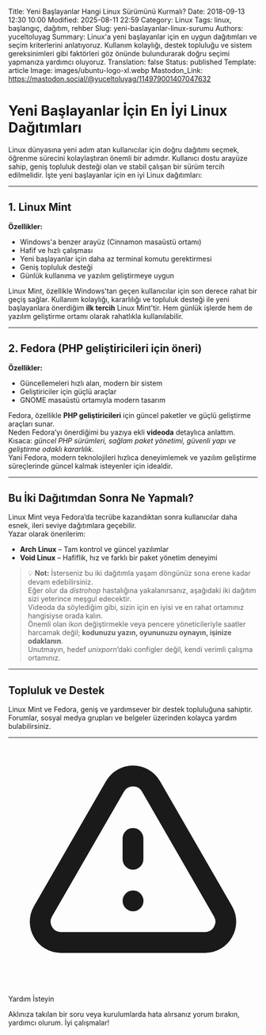 Title: Yeni Başlayanlar Hangi Linux Sürümünü Kurmalı?
Date: 2018-09-13 12:30 10:00
Modified: 2025-08-11 22:59
Category: Linux
Tags: linux, başlangıç, dağıtım, rehber
Slug: yeni-baslayanlar-linux-surumu
Authors: yuceltoluyag
Summary: Linux'a yeni başlayanlar için en uygun dağıtımları ve seçim kriterlerini anlatıyoruz. Kullanım kolaylığı, destek topluluğu ve sistem gereksinimleri gibi faktörleri göz önünde bulundurarak doğru seçimi yapmanıza yardımcı oluyoruz.
Translation: false
Status: published
Template: article
Image: images/ubuntu-logo-xl.webp
Mastodon_Link: https://mastodon.social/@yuceltoluyag/114979001407047632

# Yeni Başlayanlar İçin En İyi Linux Dağıtımları

Linux dünyasına yeni adım atan kullanıcılar için doğru dağıtımı seçmek, öğrenme sürecini kolaylaştıran önemli bir adımdır. Kullanıcı dostu arayüze sahip, geniş topluluk desteği olan ve stabil çalışan bir sürüm tercih edilmelidir. İşte yeni başlayanlar için en iyi Linux dağıtımları:

---

## 1. Linux Mint

**Özellikler:**
- Windows'a benzer arayüz (Cinnamon masaüstü ortamı)
- Hafif ve hızlı çalışması
- Yeni başlayanlar için daha az terminal komutu gerektirmesi
- Geniş topluluk desteği
- Günlük kullanıma ve yazılım geliştirmeye uygun

Linux Mint, özellikle Windows'tan geçen kullanıcılar için son derece rahat bir geçiş sağlar. Kullanım kolaylığı, kararlılığı ve topluluk desteği ile yeni başlayanlara önerdiğim **ilk tercih** Linux Mint'tir. Hem günlük işlerde hem de yazılım geliştirme ortamı olarak rahatlıkla kullanılabilir.

---

## 2. Fedora (PHP geliştiricileri için öneri)

**Özellikler:**
- Güncellemeleri hızlı alan, modern bir sistem
- Geliştiriciler için güçlü araçlar
- GNOME masaüstü ortamıyla modern tasarım

Fedora, özellikle **PHP geliştiricileri** için güncel paketler ve güçlü geliştirme araçları sunar.  
Neden Fedora’yı önerdiğimi bu yazıya ekli **videoda** detaylıca anlattım.  
Kısaca: *güncel PHP sürümleri, sağlam paket yönetimi, güvenli yapı ve geliştirme odaklı kararlılık*.  
Yani Fedora, modern teknolojileri hızlıca deneyimlemek ve yazılım geliştirme süreçlerinde güncel kalmak isteyenler için idealdir.

---

## Bu İki Dağıtımdan Sonra Ne Yapmalı?

Linux Mint veya Fedora’da tecrübe kazandıktan sonra kullanıcılar daha esnek, ileri seviye dağıtımlara geçebilir.  
Yazar olarak önerilerim:

- **Arch Linux** – Tam kontrol ve güncel yazılımlar
- **Void Linux** – Hafiflik, hız ve farklı bir paket yönetim deneyimi

> 💡 **Not:** İsterseniz bu iki dağıtımla yaşam döngünüz sona erene kadar devam edebilirsiniz.  
> Eğer olur da *distrohop* hastalığına yakalanırsanız, aşağıdaki iki dağıtım sizi yeterince meşgul edecektir.  
> Videoda da söylediğim gibi, sizin için en iyisi ve en rahat ortamınız hangisiyse orada kalın.  
> Önemli olan ikon değiştirmekle veya pencere yöneticileriyle saatler harcamak değil; **kodunuzu yazın, oyununuzu oynayın, işinize odaklanın**.  
> Unutmayın, hedef *unixporn*’daki configler değil, kendi verimli çalışma ortamınız.

---

## Topluluk ve Destek

Linux Mint ve Fedora, geniş ve yardımsever bir destek topluluğuna sahiptir. Forumlar, sosyal medya grupları ve belgeler üzerinden kolayca yardım bulabilirsiniz.

---

<div class="info-box warning">
    <svg xmlns="http://www.w3.org/2000/svg" class="w-6 h-6" fill="none" viewBox="0 0 24 24" stroke="currentColor">
        <path stroke-linecap="round" stroke-linejoin="round" stroke-width="2" d="M12 9v2m0 4h.01m-6.938 4h13.856c1.54 0 2.502-1.667 1.732-3L13.732 4c-.77-1.333-2.694-1.333-3.464 0L3.34 16c-.77 1.333.192 3 1.732 3z" />
    </svg>
    <div>
        <div class="alert-title">Yardım İsteyin</div>
        <p>Aklınıza takılan bir soru veya kurulumlarda hata alırsanız yorum bırakın, yardımcı olurum. İyi çalışmalar!</p>
    </div>
</div>

<script type="module" src="https://cdn.jsdelivr.net/npm/@justinribeiro/lite-youtube@1/lite-youtube.min.js"></script>

<lite-youtube videoid="IDjtbPEDk3w"></lite-youtube>
